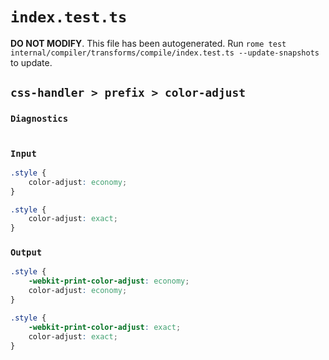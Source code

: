# `index.test.ts`

**DO NOT MODIFY**. This file has been autogenerated. Run `rome test internal/compiler/transforms/compile/index.test.ts --update-snapshots` to update.

## `css-handler > prefix > color-adjust`

### `Diagnostics`

```

```

### `Input`

```css
.style {
	color-adjust: economy;
}

.style {
	color-adjust: exact;
}

```

### `Output`

```css
.style {
	-webkit-print-color-adjust: economy;
	color-adjust: economy;
}

.style {
	-webkit-print-color-adjust: exact;
	color-adjust: exact;
}

```
